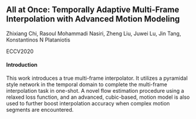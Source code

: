 ## All at Once: Temporally Adaptive Multi-Frame Interpolation with Advanced Motion Modeling



Zhixiang Chi, Rasoul Mohammadi Nasiri, Zheng Liu, Juwei Lu, Jin Tang, Konstantinos N Plataniotis

ECCV2020



#### Introduction

This work introduces a true multi-frame interpolator. It utilizes a pyramidal style network in the temporal domain to complete the multi-frame interpolation task in one-shot. A novel  flow estimation procedure using a relaxed loss function, and an advanced, cubic-based, motion model is also used to further boost interpolation accuracy when complex motion segments are encountered.



